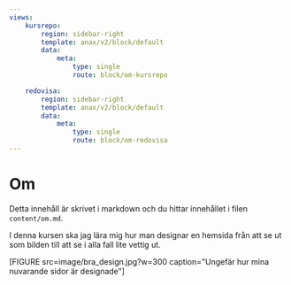 ```yaml
---
views:
    kursrepo:
        region: sidebar-right
        template: anax/v2/block/default
        data:
            meta: 
                type: single
                route: block/om-kursrepo

    redovisa:
        region: sidebar-right
        template: anax/v2/block/default
        data:
            meta: 
                type: single
                route: block/om-redovisa
---
```

Om
=========================

Detta innehåll är skrivet i markdown och du hittar innehållet i filen `content/om.md`.

I denna kursen ska jag lära mig hur man designar en hemsida från att se ut som bilden till att se i alla fall lite vettig ut.

[FIGURE src=image/bra_design.jpg?w=300 caption="Ungefär hur mina nuvarande sidor är designade"]
